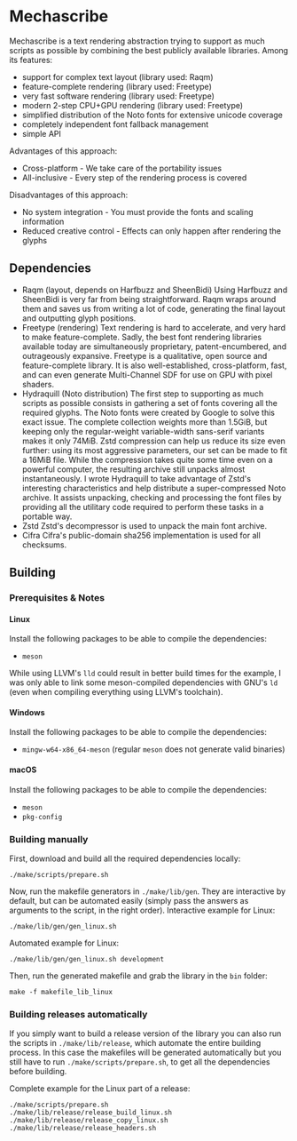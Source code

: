 # Mechascribe
Mechascribe is a text rendering abstraction trying to support as much scripts as
possible by combining the best publicly available libraries. Among its features:
 - support for complex text layout (library used: Raqm)
 - feature-complete rendering (library used: Freetype)
 - very fast software rendering (library used: Freetype)
 - modern 2-step CPU+GPU rendering (library used: Freetype)
 - simplified distribution of the Noto fonts for extensive unicode coverage
 - completely independent font fallback management
 - simple API

Advantages of this approach:
 - Cross-platform - We take care of the portability issues
 - All-inclusive - Every step of the rendering process is covered

Disadvantages of this approach:
 - No system integration - You must provide the fonts and scaling information
 - Reduced creative control - Effects can only happen after rendering the glyphs

## Dependencies
 - Raqm (layout, depends on Harfbuzz and SheenBidi)
   Using Harfbuzz and SheenBidi is very far from being straightforward.
   Raqm wraps around them and saves us from writing a lot of code,
   generating the final layout and outputting glyph positions.
 - Freetype (rendering)
   Text rendering is hard to accelerate, and very hard to make feature-complete.
   Sadly, the best font rendering libraries available today are simultaneously
   proprietary, patent-encumbered, and outrageously expansive.
   Freetype is a qualitative, open source and feature-complete library.
   It is also well-established, cross-platform, fast, and can even
   generate Multi-Channel SDF for use on GPU with pixel shaders.
 - Hydraquill (Noto distribution)
   The first step to supporting as much scripts as possible consists in
   gathering a set of fonts covering all the required glyphs. The Noto
   fonts were created by Google to solve this exact issue.
   The complete collection weights more than 1.5GiB, but keeping only the
   regular-weight variable-width sans-serif variants makes it only 74MiB.
   Zstd compression can help us reduce its size even further: using its
   most aggressive parameters, our set can be made to fit a 16MiB file.
   While the compression takes quite some time even on a powerful computer,
   the resulting archive still unpacks almost instantaneously.
   I wrote Hydraquill to take advantage of Zstd's interesting characteristics
   and help distribute a super-compressed Noto archive. It assists unpacking,
   checking and processing the font files by providing all the utilitary
   code required to perform these tasks in a portable way.
 - Zstd
   Zstd's decompressor is used to unpack the main font archive.
 - Cifra
   Cifra's public-domain sha256 implementation is used for all checksums.

## Building
### Prerequisites & Notes
#### Linux
Install the following packages to be able to compile the dependencies:
 - `meson`

While using LLVM's `lld` could result in better build times for the example,
I was only able to link some meson-compiled dependencies with GNU's `ld`
(even when compiling everything using LLVM's toolchain).

#### Windows
Install the following packages to be able to compile the dependencies:
 - `mingw-w64-x86_64-meson` (regular `meson` does not generate valid binaries)

#### macOS
Install the following packages to be able to compile the dependencies:
 - `meson`
 - `pkg-config`

### Building manually
First, download and build all the required dependencies locally:
```
./make/scripts/prepare.sh
```

Now, run the makefile generators in `./make/lib/gen`.
They are interactive by default, but can be automated easily
(simply pass the answers as arguments to the script, in the right order).
Interactive example for Linux:
```
./make/lib/gen/gen_linux.sh
```
Automated example for Linux:
```
./make/lib/gen/gen_linux.sh development
```

Then, run the generated makefile and grab the library in the `bin` folder:
```
make -f makefile_lib_linux
```

### Building releases automatically
If you simply want to build a release version of the library you can also run
the scripts in `./make/lib/release`, which automate the entire building process.
In this case the makefiles will be generated automatically but you still have
to run `./make/scripts/prepare.sh`, to get all the dependencies before building.

Complete example for the Linux part of a release:
```
./make/scripts/prepare.sh
./make/lib/release/release_build_linux.sh
./make/lib/release/release_copy_linux.sh
./make/lib/release/release_headers.sh
```
